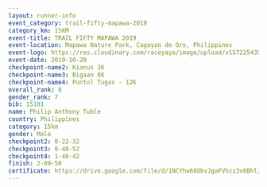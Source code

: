 ```yaml
---
layout: runner-info 
event_category: trail-fifty-mapawa-2019 
category_km: 15KM 
event-title: TRAIL FIFTY MAPAWA 2019  
event-location: Mapawa Nature Park, Cagayan de Oro, Philippines 
event-logo: https://res.cloudinary.com/raceyaya/image/upload/v1572254355/logo/trail-fifty-mapawa_fizjmb.jpg 
event-date: 2019-10-20 
checkpoint-name2: Kianus 3K 
checkpoint-name3: Bigaan 8K 
checkpoint-name4: Puntol Tugas - 12K 
overall_rank: 8
gender_rank: 7
bib: 15101
name: Philip Anthony Tuble
country: Philippines
category: 15km
gender: Male
checkpoint2: 0-22-32
checkpoint3: 0-48-52
checkpoint4: 1-40-42
finish: 2-09-50
certificate: https://drive.google.com/file/d/1NCYhw68ObvJgaFVhzz3v6Bhl3SZGfiXM/view?usp=sharing
---
```

